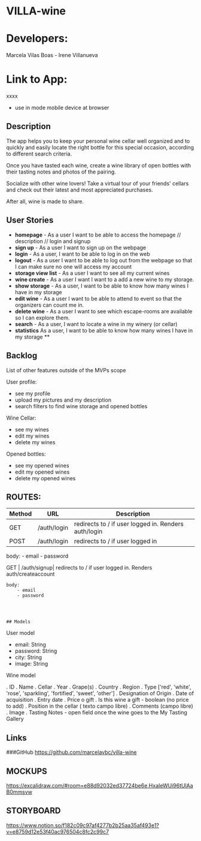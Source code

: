 # VILLA-wine

# Developers: 
Marcela Vilas Boas - Irene Villanueva
# Link to App: 
xxxx
* use in mode mobile device at browser


## Description

The app helps you to keep your personal wine cellar well organized and to quickly and easily locate the right bottle for this special occasion, according to different search criteria. 

Once you have tasted each wine, create a wine library of open bottles with their tasting notes and photos of the pairing.

Socialize with other wine lovers! Take a virtual tour of your friends' cellars and check out their latest and most appreciated purchases. 

After all, wine is made to share. 
 
## User Stories

- **homepage** - As a user I want to be able to access the homepage //  description //  login and signup
- **sign up** - As a user I want to sign up on the webpage 
- **login** - As a user, I want to be able to log in on the web
- **logout** - As a user I want to be able to log out from the webpage so that I can make sure no one will access my account
- **storage view list** - As a user I want to see all my current wines
- **wine create** - As a user I want I want to a add a new wine to my storage.
- **show storage** - As a user, I want to be able to know how many wines I have in my storage
- **edit wine** - As a user I want to be able to attend to event so that the organizers can count me in.
- **delete wine** - As a user I want to see which escape-rooms are available so I can explore them.
- **search** - As a user, I want to locate a wine in my winery (or cellar) 
- **statistics** As a user, I want to be able to know how many wines I have in my storage
**


## Backlog

List of other features outside of the MVPs scope

User profile:
- see my profile
- upload my pictures and my description
- search filters to find wine storage and opened bottles

Wine Cellar:
- see my wines
- edit my wines
- delete my wines

Opened bottles: 
- see my opened wines
- edit my opened wines
- delete my opened wines




## ROUTES:
|Method|URL|Description|
|---|---|---|
GET | /auth/login | redirects to / if user logged in. Renders auth/login
POST | /auth/login | redirects to / if user logged in


body:
    - email
    - password



GET | /auth/signup| redirects to / if user logged in. Renders auth/createaccount

```
body:
    - email
    - password




## Models

```
User model
- email: String
- password: String
- city: String
- image: String



Wine model

. ID
. Name
. Cellar
. Year
. Grape(s)
. Country
. Region
. Type ['red', 'white', 'rose', 'sparkling', 'fortified', 'sweet', 'other']
. Designation of Origin
. Date of acquisition
. Entry date
. Price o gift
. Is this wine a gift - boolean (no price to add)
. Position in the cellar ( texto campo libre)
. Comments (campo libre)
. Image
. Tasting Notes - open field once the wine goes to the My Tasting Gallery



## Links

###GitHub
https://github.com/marcelavbc/villa-wine

## MOCKUPS

https://excalidraw.com/#room=e88d92032ed37724be6e,HxaIeWUi96tUlAaB0mmsvw

## STORYBOARD

https://www.notion.so/f182c09c97af4277b2b25aa35af493e1?v=e8759d12e53f40ac976504c8fc2c99c7